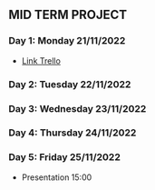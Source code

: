 ## **MID TERM PROJECT**

### **Day 1: Monday 21/11/2022**

- [Link Trello](https://trello.com/invite/b/PZeaRVi5/ATTI27af32fcf6f75621071ad0ca78ac3bd14647BD19/mid-term-project)

### **Day 2: Tuesday 22/11/2022**

### **Day 3: Wednesday 23/11/2022**

### **Day 4: Thursday 24/11/2022**

### **Day 5: Friday 25/11/2022**

- Presentation 15:00
